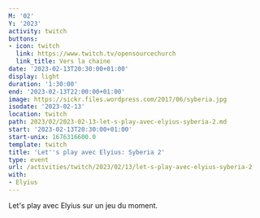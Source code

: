 ```yaml
---
M: '02'
Y: '2023'
activity: twitch
buttons:
- icon: twitch
  link: https://www.twitch.tv/opensourcechurch
  link_title: Vers la chaine
date: '2023-02-13T20:30:00+01:00'
display: light
duration: '1:30:00'
end: '2023-02-13T22:00:00+01:00'
image: https://sickr.files.wordpress.com/2017/06/syberia.jpg
isodate: '2023-02-13'
location: twitch
path: 2023/02/2023-02-13-let-s-play-avec-elyius-syberia-2.md
start: '2023-02-13T20:30:00+01:00'
start-unix: 1676316600.0
template: twitch
title: 'Let''s play avec Elyius: Syberia 2'
type: event
url: /activities/twitch/2023/02/13/let-s-play-avec-elyius-syberia-2
with:
- Elyius
---
```

Let's play avec Elyius sur un jeu du moment.